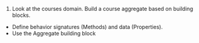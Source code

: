 1. Look at the courses domain. Build a course aggregate based on building blocks.
- Define behavior signatures (Methods) and data (Properties).
- Use the Aggregate building block
